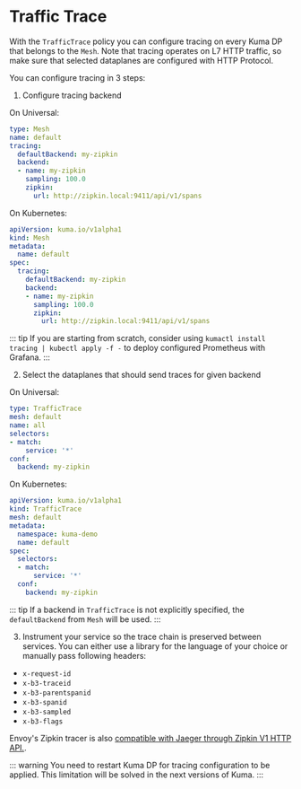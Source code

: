 # Traffic Trace

With the `TrafficTrace` policy you can configure tracing on every Kuma DP that belongs to the `Mesh`.
Note that tracing operates on L7 HTTP traffic, so make sure that selected dataplanes are configured with HTTP Protocol.

You can configure tracing in 3 steps:

1) Configure tracing backend

On Universal:

```yaml
type: Mesh
name: default
tracing:
  defaultBackend: my-zipkin
  backend:
  - name: my-zipkin
    sampling: 100.0 
    zipkin:
      url: http://zipkin.local:9411/api/v1/spans
```

On Kubernetes:

```yaml
apiVersion: kuma.io/v1alpha1
kind: Mesh
metadata:
  name: default
spec:
  tracing:
    defaultBackend: my-zipkin
    backend:
    - name: my-zipkin
      sampling: 100.0 
      zipkin:
        url: http://zipkin.local:9411/api/v1/spans
```

::: tip
If you are starting from scratch, consider using `kumactl install tracing | kubectl apply -f -` to deploy configured Prometheus with Grafana.
:::

2) Select the dataplanes that should send traces for given backend

On Universal:

```yaml
type: TrafficTrace
mesh: default
name: all
selectors:
- match:
    service: '*'
conf:
  backend: my-zipkin
```

On Kubernetes:

```yaml
apiVersion: kuma.io/v1alpha1
kind: TrafficTrace
mesh: default
metadata:
  namespace: kuma-demo
  name: default
spec:
  selectors:
  - match:
      service: '*'
  conf:
    backend: my-zipkin
```

::: tip
If a backend in `TrafficTrace` is not explicitly specified, the `defaultBackend` from `Mesh` will be used.
:::

3) Instrument your service so the trace chain is preserved between services. You can either use a library for the language of your choice or manually pass following headers:
* `x-request-id`
* `x-b3-traceid`
* `x-b3-parentspanid`
* `x-b3-spanid`
* `x-b3-sampled`
* `x-b3-flags`


Envoy's Zipkin tracer is also [compatible with Jaeger through Zipkin V1 HTTP API.](https://www.jaegertracing.io/docs/1.13/features/#backwards-compatibility-with-zipkin).

::: warning
You need to restart Kuma DP for tracing configuration to be applied. This limitation will be solved in the next versions of Kuma. 
:::

